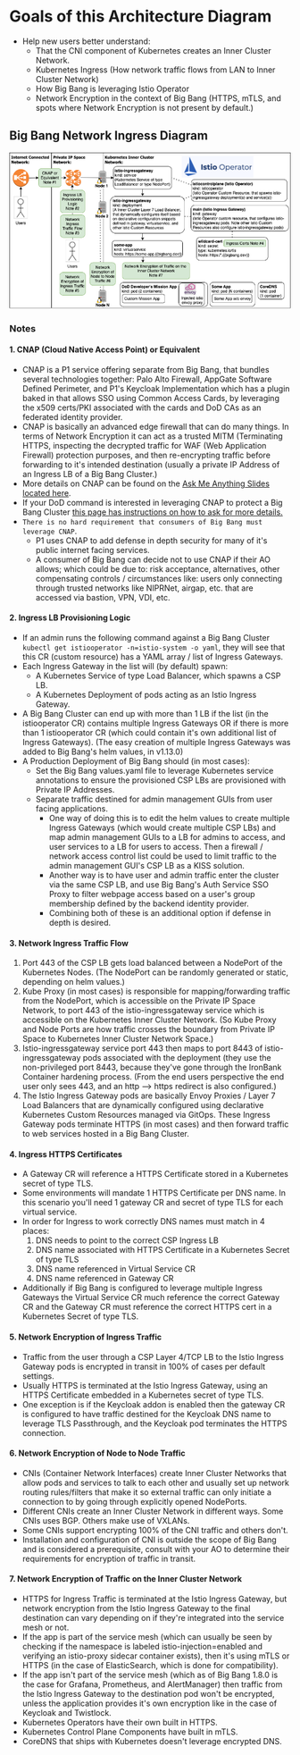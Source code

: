 # Goals of this Architecture Diagram

* Help new users better understand:
  * That the CNI component of Kubernetes creates an Inner Cluster Network.
  * Kubernetes Ingress (How network traffic flows from LAN to Inner Cluster Network)
  * How Big Bang is leveraging Istio Operator
  * Network Encryption in the context of Big Bang (HTTPS, mTLS, and spots where Network Encryption is not present by default.)

## Big Bang Network Ingress Diagram

![network_encryption_and_ingress_diagram.app.diagrams.net.png](../../assets/imgs/understanding-bigbang/network-encryption-and-ingress-diagram.app.diagrams.net.png)

### Notes

#### 1. CNAP (Cloud Native Access Point) or Equivalent

* CNAP is a P1 service offering separate from Big Bang, that bundles several technologies together: Palo Alto Firewall, AppGate Software Defined Perimeter, and P1's Keycloak Implementation which has a plugin baked in that allows SSO using Common Access Cards, by leveraging the x509 certs/PKI associated with the cards and DoD CAs as an federated identity provider.
* CNAP is basically an advanced edge firewall that can do many things. In terms of Network Encryption it can act as a trusted MITM (Terminating HTTPS, inspecting the decrypted traffic for WAF (Web Application Firewall) protection purposes, and then re-encrypting traffic before forwarding to it's intended destination (usually a private IP Address of an Ingress LB of a Big Bang Cluster.)
* More details on CNAP can be found on the [Ask Me Anything Slides located here](https://software.af.mil/dsop/documents/).
* If your DoD command is interested in leveraging CNAP to protect a Big Bang Cluster [this page has instructions on how to ask for more details.](https://p1.dso.mil/#/services)
* `There is no hard requirement that consumers of Big Bang must leverage CNAP`.
  * P1 uses CNAP to add defense in depth security for many of it's public internet facing services.
  * A consumer of Big Bang can decide not to use CNAP if their AO allows; which could be due to: risk acceptance, alternatives, other compensating controls / circumstances like: users only connecting through trusted networks like NIPRNet, airgap, etc. that are accessed via bastion, VPN, VDI, etc.

#### 2. Ingress LB Provisioning Logic

* If an admin runs the following command against a Big Bang Cluster `kubectl get istiooperator -n=istio-system -o yaml`, they will see that this CR (custom resource) has a YAML array / list of Ingress Gateways.
* Each Ingress Gateway in the list will (by default) spawn:
  * A Kubernetes Service of type Load Balancer, which spawns a CSP LB.
  * A Kubernetes Deployment of pods acting as an Istio Ingress Gateway.
* A Big Bang Cluster can end up with more than 1 LB if the list (in the istiooperator CR) contains multiple Ingress Gateways OR if there is more than 1 istiooperator CR (which could contain it's own additional list of Ingress Gateways). (The easy creation of multiple Ingress Gateways was added to Big Bang's helm values, in v1.13.0)
* A Production Deployment of Big Bang should (in most cases):
  * Set the Big Bang values.yaml file to leverage Kubernetes service annotations to ensure the provisioned CSP LBs are provisioned with Private IP Addresses.
  * Separate traffic destined for admin management GUIs from user facing applications.
    * One way of doing this is to edit the helm values to create multiple Ingress Gateways (which would create multiple CSP LBs) and map admin management GUIs to a LB for admins to access, and user services to a LB for users to access. Then a firewall / network access control list could be used to limit traffic to the admin management GUI's CSP LB as a KISS solution.
    * Another way is to have user and admin traffic enter the cluster via the same CSP LB, and use Big Bang's Auth Service SSO Proxy to filter webpage access based on a user's group membership defined by the backend identity provider.
    * Combining both of these is an additional option if defense in depth is desired.

#### 3. Network Ingress Traffic Flow

1. Port 443 of the CSP LB gets load balanced between a NodePort of the Kubernetes Nodes. (The NodePort can be randomly generated or static, depending on helm values.)
2. Kube Proxy (in most cases) is responsible for mapping/forwarding traffic from the NodePort, which is accessible on the Private IP Space Network, to port 443 of the istio-ingressgateway service which is accessible on the Kubernetes Inner Cluster Network. (So Kube Proxy and Node Ports are how traffic crosses the boundary from Private IP Space to Kubernetes Inner Cluster Network Space.)
3. Istio-ingressgateway service port 443 then maps to port 8443 of istio-ingressgateway pods associated with the deployment (they use the non-privileged port 8443, because they've gone through the IronBank Container hardening process. (From the end users perspective the end user only sees 443, and an http --> https redirect is also configured.)
4. The Istio Ingress Gateway pods are basically Envoy Proxies / Layer 7 Load Balancers that are dynamically configured using declarative Kubernetes Custom Resources managed via GitOps. These Ingress Gateway pods terminate HTTPS (in most cases) and then forward traffic to web services hosted in a Big Bang Cluster.

#### 4. Ingress HTTPS Certificates

* A Gateway CR will reference a HTTPS Certificate stored in a Kubernetes secret of type TLS.
* Some environments will mandate 1 HTTPS Certificate per DNS name. In this scenario you'll need 1 gateway CR and secret of type TLS for each virtual service.
* In order for Ingress to work correctly DNS names must match in 4 places:
  1. DNS needs to point to the correct CSP Ingress LB
  2. DNS name associated with HTTPS Certificate in a Kubernetes Secret of type TLS
  3. DNS name referenced in Virtual Service CR
  4. DNS name referenced in Gateway CR
* Additionally if Big Bang is configured to leverage multiple Ingress Gateways the Virtual Service CR much reference the correct Gateway CR and the Gateway CR must reference the correct HTTPS cert in a Kubernetes Secret of type TLS.

#### 5. Network Encryption of Ingress Traffic

* Traffic from the user through a CSP Layer 4/TCP LB to the Istio Ingress Gateway pods is encrypted in transit in 100% of cases per default settings.
* Usually HTTPS is terminated at the Istio Ingress Gateway, using an HTTPS Certificate embedded in a Kubernetes secret of type TLS.
* One exception is if the Keycloak addon is enabled then the gateway CR is configured to have traffic destined for the Keycloak DNS name to leverage TLS Passthrough, and the Keycloak pod terminates the HTTPS connection.

#### 6. Network Encryption of Node to Node Traffic

* CNIs (Container Network Interfaces) create Inner Cluster Networks that allow pods and services to talk to each other and usually set up network routing rules/filters that make it so external traffic can only initiate a connection to by going through explicitly opened NodePorts.
* Different CNIs create an Inner Cluster Network in different ways. Some CNIs uses BGP. Others make use of VXLANs.
* Some CNIs support encrypting 100% of the CNI traffic and others don't.
* Installation and configuration of CNI is outside the scope of Big Bang and is considered a prerequisite, consult with your AO to determine their requirements for encryption of traffic in transit.

#### 7. Network Encryption of Traffic on the Inner Cluster Network

* HTTPS for Ingress Traffic is terminated at the Istio Ingress Gateway, but network encryption from the Istio Ingress Gateway to the final destination can vary depending on if they're integrated into the service mesh or not.
* If the app is part of the service mesh (which can usually be seen by checking if the namespace is labeled istio-injection=enabled and verifying an istio-proxy sidecar container exists), then it's using mTLS or HTTPS (in the case of ElasticSearch, which is done for compatibility).
* If the app isn't part of the service mesh (which as of Big Bang 1.8.0 is the case for Grafana, Prometheus, and AlertManager) then traffic from the Istio Ingress Gateway to the destination pod won't be encrypted, unless the application provides it's own encryption like in the case of Keycloak and Twistlock.
* Kubernetes Operators have their own built in HTTPS.
* Kubernetes Control Plane Components have built in mTLS.
* CoreDNS that ships with Kubernetes doesn't leverage encrypted DNS.
